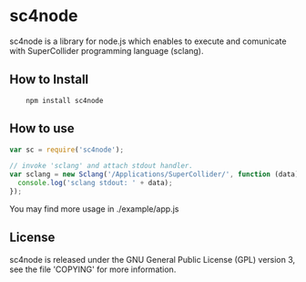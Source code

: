 # sc4node
sc4node is a library for node.js which enables to execute and comunicate with 
SuperCollider programming language (sclang).

## How to Install
```
    npm install sc4node
```

## How to use

```js
var sc = require('sc4node');

// invoke 'sclang' and attach stdout handler. 
var sclang = new Sclang('/Applications/SuperCollider/', function (data) {
  console.log('sclang stdout: ' + data);
});
```
You may find more usage in ./example/app.js

## License 
sc4node is released under the GNU General Public License (GPL) version 3, 
see the file 'COPYING' for more information.
